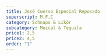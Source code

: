 ```yaml
---
title: José Cuervo Especial Reposado
superscript: M,F,C
category: Schnaps & Likör
subcategory: Mezcal & Tequila
price1: 2,5
price2: 4,5
order: "1"
---
```

